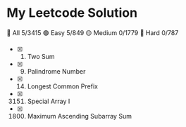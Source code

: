 # My Leetcode Solution

:poop: All 5/3415
:green_circle: Easy 5/849
:yellow_circle: Medium 0/1779
:red_circle: Hard 0/787

- [x] 1. Two Sum
- [x] 9. Palindrome Number
- [x] 14. Longest Common Prefix
- [x] 3151. Special Array I
- [x] 1800. Maximum Ascending Subarray Sum